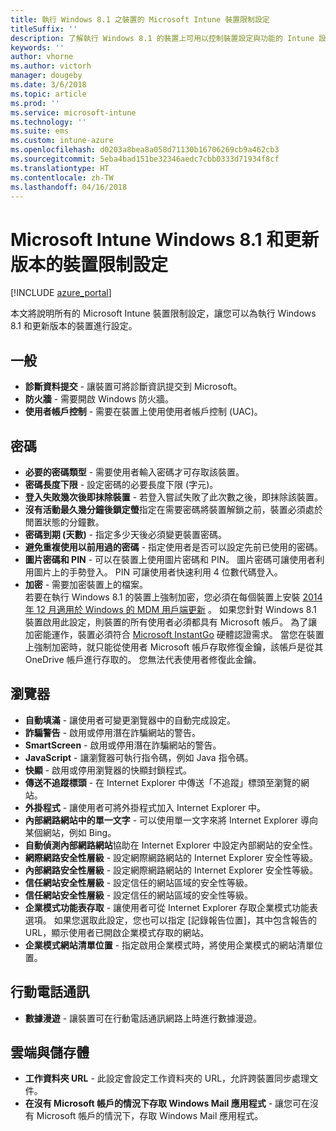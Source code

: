 ```yaml
---
title: 執行 Windows 8.1 之裝置的 Microsoft Intune 裝置限制設定
titleSuffix: ''
description: 了解執行 Windows 8.1 的裝置上可用以控制裝置設定與功能的 Intune 設定。
keywords: ''
author: vhorne
ms.author: victorh
manager: dougeby
ms.date: 3/6/2018
ms.topic: article
ms.prod: ''
ms.service: microsoft-intune
ms.technology: ''
ms.suite: ems
ms.custom: intune-azure
ms.openlocfilehash: d0203a8bea8a058d71130b16706269cb9a462cb3
ms.sourcegitcommit: 5eba4bad151be32346aedc7cbb0333d71934f8cf
ms.translationtype: HT
ms.contentlocale: zh-TW
ms.lasthandoff: 04/16/2018
---
```

# <a name="microsoft-intune-windows-81-and-later-device-restriction-settings"></a>Microsoft Intune Windows 8.1 和更新版本的裝置限制設定

[!INCLUDE [azure_portal](./includes/azure_portal.md)]

本文將說明所有的 Microsoft Intune 裝置限制設定，讓您可以為執行 Windows 8.1 和更新版本的裝置進行設定。


## <a name="general"></a>一般

-   **診斷資料提交** - 讓裝置可將診斷資訊提交到 Microsoft。
-   **防火牆** - 需要開啟 Windows 防火牆。
-   **使用者帳戶控制** - 需要在裝置上使用使用者帳戶控制 (UAC)。

## <a name="password"></a>密碼
-   **必要的密碼類型** - 需要使用者輸入密碼才可存取該裝置。
-   **密碼長度下限** - 設定密碼的必要長度下限 (字元)。
-   **登入失敗幾次後即抹除裝置** - 若登入嘗試失敗了此次數之後，即抹除該裝置。
-   **沒有活動最久幾分鐘後鎖定螢**指定在需要密碼將裝置解鎖之前，裝置必須處於閒置狀態的分鐘數。
-   **密碼到期 (天數)** - 指定多少天後必須變更裝置密碼。
-   **避免重複使用以前用過的密碼** - 指定使用者是否可以設定先前已使用的密碼。
-   **圖片密碼和 PIN** - 可以在裝置上使用圖片密碼和 PIN。 圖片密碼可讓使用者利用圖片上的手勢登入。 PIN 可讓使用者快速利用 4 位數代碼登入。
-   **加密** - 需要加密裝置上的檔案。<br>若要在執行 Windows 8.1 的裝置上強制加密，您必須在每個裝置上安裝 [2014 年 12 月適用於 Windows 的 MDM 用戶端更新](https://support.microsoft.com/kb/3013816) 。
如果您針對 Windows 8.1 裝置啟用此設定，則裝置的所有使用者必須都具有 Microsoft 帳戶。
為了讓加密能運作，裝置必須符合 [Microsoft InstantGo](https://blogs.windows.com/windowsexperience/2014/06/19/instantgo-a-better-way-to-sleep/#IBHULcTfI4PokO8X.97) 硬體認證需求。
當您在裝置上強制加密時，就只能從使用者 Microsoft 帳戶存取修復金鑰，該帳戶是從其 OneDrive 帳戶進行存取的。 您無法代表使用者修復此金鑰。     



## <a name="browser"></a>瀏覽器
-   **自動填滿** - 讓使用者可變更瀏覽器中的自動完成設定。
-   **詐騙警告** - 啟用或停用潛在詐騙網站的警告。
-   **SmartScreen** - 啟用或停用潛在詐騙網站的警告。
-   **JavaScript** - 讓瀏覽器可執行指令碼，例如 Java 指令碼。
-   **快顯** - 啟用或停用瀏覽器的快顯封鎖程式。
-   **傳送不追蹤標頭** - 在 Internet Explorer 中傳送「不追蹤」標頭至瀏覽的網站。
-   **外掛程式** - 讓使用者可將外掛程式加入 Internet Explorer 中。
-   **內部網路網站中的單一文字** - 可以使用單一文字來將 Internet Explorer 導向某個網站，例如 Bing。
-   **自動偵測內部網路網站**協助在 Internet Explorer 中設定內部網站的安全性。
-   **網際網路安全性層級** - 設定網際網路網站的 Internet Explorer 安全性等級。
-   **內部網路安全性層級** - 設定網際網路網站的 Internet Explorer 安全性等級。
-   **信任網站安全性層級** - 設定信任的網站區域的安全性等級。
-   **信任網站安全性層級** - 設定信任的網站區域的安全性等級。
-   **企業模式功能表存取** - 讓使用者可從 Internet Explorer 存取企業模式功能表選項。
如果您選取此設定，您也可以指定 [記錄報告位置]，其中包含報告的 URL，顯示使用者已開啟企業模式存取的網站。
-   **企業模式網站清單位置** - 指定啟用企業模式時，將使用企業模式的網站清單位置。

## <a name="cellular"></a>行動電話通訊
-   **數據漫遊** - 讓裝置可在行動電話通訊網路上時進行數據漫遊。

## <a name="cloud-and-storage"></a>雲端與儲存體
-   **工作資料夾 URL** - 此設定會設定工作資料夾的 URL，允許跨裝置同步處理文件。
-   **在沒有 Microsoft 帳戶的情況下存取 Windows Mail 應用程式** - 讓您可在沒有 Microsoft 帳戶的情況下，存取 Windows Mail 應用程式。    
